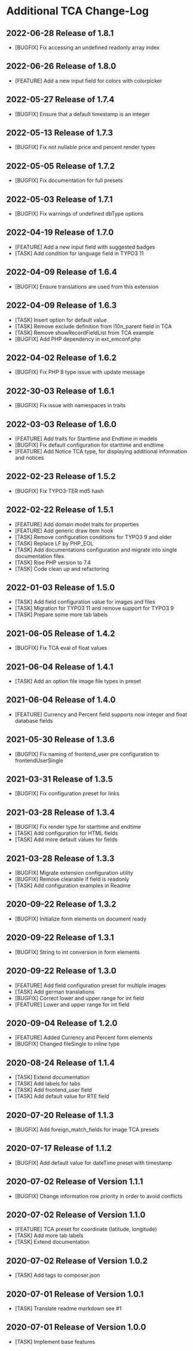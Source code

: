 # Additional TCA Change-Log

## 2022-06-28  Release of 1.8.1

*	[BUGFIX] Fix accessing an undefined readonly array index



## 2022-06-26  Release of 1.8.0

*	[FEATURE] Add a new input field for colors with colorpicker



## 2022-05-27  Release of 1.7.4

*	[BUGFIX] Ensure that a default timestamp is an integer



## 2022-05-13  Release of 1.7.3

*	[BUGFIX] Fix not nullable price and percent render types



## 2022-05-05  Release of 1.7.2

*	[BUGFIX] Fix documentation for full presets



## 2022-05-03  Release of 1.7.1

*	[BUGFIX] Fix warnings of undefined dbType options



## 2022-04-19  Release of 1.7.0

*	[FEATURE] Add a new input field with suggested badges
*	[TASK] Add condition for language field in TYPO3 11



## 2022-04-09  Release of 1.6.4

*	[BUGFIX] Ensure translations are used from this extension



## 2022-04-09  Release of 1.6.3

*	[TASK] Insert option for default value
*	[TASK] Remove exclude definition from l10n_parent field in TCA
*	[TASK] Remove showRecordFieldList from TCA example
*	[BUGFIX] Add PHP dependency in ext_emconf.php



## 2022-04-02  Release of 1.6.2

*	[BUGFIX] Fix PHP 8 type issue with update message



## 2022-30-03  Release of 1.6.1

*	[BUGFIX] Fix issue with namespaces in traits



## 2022-03-03  Release of 1.6.0

*	[FEATURE] Add traits for Starttime and Endtime in models
*	[BUGFIX] Fix default configuration for starttime and endtime
*	[FEATURE] Add Notice TCA type, for displaying additional information and notices



## 2022-02-23  Release of 1.5.2

*	[BUGFIX] Fix TYPO3-TER md5 hash



## 2022-02-22  Release of 1.5.1

*	[FEATURE] Add domain model traits for properties
*	[FEATURE] Add generic draw item hook
*	[TASK] Remove configuration conditions for TYPO3 9 and older
*	[TASK] Replace LF by PHP_EOL
*	[TASK] Add documentations configuration and migrate into single documentation files
*	[TASK] Rise PHP version to 7.4
*	[TASK] Code clean up and refactoring



## 2022-01-03  Release of 1.5.0

*	[TASK] Add field configuration value for images and files
*	[TASK] Migration for TYPO3 11 and remove support for TYPO3 9
*	[TASK] Prepare some more tab labels



## 2021-06-05  Release of 1.4.2

*	[BUGFIX] Fix TCA eval of float values



## 2021-06-04  Release of 1.4.1

*	[TASK] Add an option file image file types in preset



## 2021-06-04  Release of 1.4.0

*	[FEATURE] Currency and Percent field supports now integer and float database fields



## 2021-05-30  Release of 1.3.6

*	[BUGFIX] Fix naming of frontend_user pre configuration to frontendUserSingle



## 2021-03-31  Release of 1.3.5

*	[BUGFIX] Fix configuration preset for links



## 2021-03-28  Release of 1.3.4

*	[BUGFIX] Fix render type for starttime and endtime
*	[TASK] Add configuration for HTML fields
*	[TASK] Add more default values for fields


## 2021-03-28  Release of 1.3.3

*	[BUGFIX] Migrate extension configuration utility
*	[BUGFIX] Remove clearable if field is readonly
*	[TASK] Add configuration examples in Readme



## 2020-09-22  Release of 1.3.2

*	[BUGFIX] Initialize form elements on document ready



## 2020-09-22  Release of 1.3.1

*	[BUGFIX] String to int conversion in form elements



## 2020-09-22  Release of 1.3.0

*	[FEATURE] Add field configuration preset for multiple images
*	[TASK] Add german translations
*	[BUGFIX] Correct lower and upper range for int field
*	[FEATURE] Lower and upper range for int field



## 2020-09-04  Release of 1.2.0

*	[FEATURE] Added Currency and Percent form elements
*	[BUGFIX] Changed fileSingle to inline type



## 2020-08-24  Release of 1.1.4

*	[TASK] Extend documentation
*	[TASK] Add labels for tabs
*	[TASK] Add frontend_user field
*	[TASK] Add default value for RTE field



## 2020-07-20  Release of 1.1.3

*	[BUGFIX] Add foreign_match_fields for image TCA presets



## 2020-07-17  Release of 1.1.2

*	[BUGFIX] Add default value for dateTime preset with timestamp



## 2020-07-02 Release of Version 1.1.1

*	[BUGFIX] Change information row priority in order to avoid conflicts



## 2020-07-02 Release of Version 1.1.0

*	[FEATURE] TCA preset for coordinate (latitude, longitude)
*	[TASK] Add more tab labels
*	[TASK] Extend documentation



## 2020-07-02 Release of Version 1.0.2

*	[TASK] Add tags to composer.json



## 2020-07-01 Release of Version 1.0.1

*	[TASK] Translate readme markdown see #1



## 2020-07-01 Release of Version 1.0.0

*	[TASK] Implement base features
